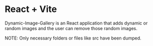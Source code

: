 # React + Vite

Dynamic-Image-Gallery is an React application that adds dynamic or random images and the user can remove those random images.

NOTE:
Only necessary folders or files like src have been dumped.
